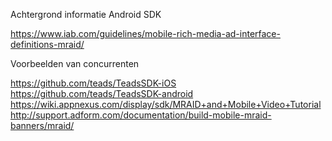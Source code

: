 Achtergrond informatie Android SDK

https://www.iab.com/guidelines/mobile-rich-media-ad-interface-definitions-mraid/

Voorbeelden van concurrenten

https://github.com/teads/TeadsSDK-iOS
https://github.com/teads/TeadsSDK-android
https://wiki.appnexus.com/display/sdk/MRAID+and+Mobile+Video+Tutorial
http://support.adform.com/documentation/build-mobile-mraid-banners/mraid/



